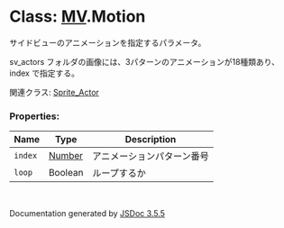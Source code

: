 # Class: [MV](MV.md).Motion
サイドビューのアニメーションを指定するパラメータ。

sv_actors フォルダの画像には、3パターンのアニメーションが18種類あり、index で指定する。

関連クラス: [Sprite_Actor](Sprite_Actor.md)

### Properties:

| Name | Type | Description |
| --- | --- | --- |
| `index` | [Number](Number.md) | アニメーションパターン番号 |
| `loop` | Boolean | ループするか |

 <br>

  Documentation generated by [JSDoc 3.5.5](https://github.com/jsdoc3/jsdoc)
